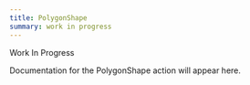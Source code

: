 ```yaml
---
title: PolygonShape
summary: work in progress
---
```


Work In Progress

Documentation for the PolygonShape action will appear here.